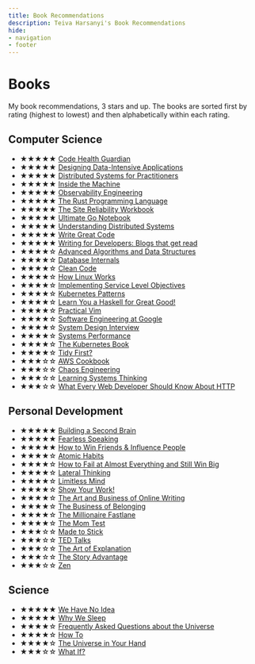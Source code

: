 ```yaml
---
title: Book Recommendations
description: Teiva Harsanyi's Book Recommendations
hide:
- navigation
- footer
---
```


# Books

My book recommendations, 3 stars and up. The books are sorted first by rating (highest to lowest) and then alphabetically within each rating.

## Computer Science

- ★★★★★ [Code Health Guardian](https://www.goodreads.com/book/show/220966325-code-health-guardian)
- ★★★★★ [Designing Data-Intensive Applications](https://www.goodreads.com/book/show/23463279-designing-data-intensive-applications)
- ★★★★★ [Distributed Systems for Practitioners](https://www.goodreads.com/book/show/48904523-distributed-systems-for-practitioners)
- ★★★★★ [Inside the Machine](https://www.goodreads.com/book/show/610830.Inside_the_Machine)
- ★★★★★ [Observability Engineering](https://www.goodreads.com/book/show/59039072-observability-engineering)
- ★★★★★ [The Rust Programming Language](https://www.goodreads.com/book/show/50967154-the-rust-programming-language)
- ★★★★★ [The Site Reliability Workbook](https://www.goodreads.com/book/show/39687146-the-site-reliability-workbook)
- ★★★★★ [Ultimate Go Notebook](https://www.goodreads.com/book/show/58655212-ultimate-go-notebook)
- ★★★★★ [Understanding Distributed Systems](https://www.goodreads.com/book/show/56977420-understanding-distributed-systems)
- ★★★★★ [Write Great Code](https://www.goodreads.com/book/show/48571131-write-great-code-volume-1-2nd-edition)
- ★★★★★ [Writing for Developers: Blogs that get read](https://www.goodreads.com/book/show/219199634-writing-for-developers)
- ★★★★☆ [Advanced Algorithms and Data Structures](https://www.goodreads.com/book/show/52362532-advanced-algorithms-and-data-structures)
- ★★★★☆ [Database Internals](https://www.goodreads.com/book/show/44647144-database-internals)
- ★★★★☆ [Clean Code](https://www.goodreads.com/book/show/3735293-clean-code)
- ★★★★☆ [How Linux Works](https://www.goodreads.com/book/show/52999746-how-linux-works)
- ★★★★☆ [Implementing Service Level Objectives](https://www.goodreads.com/book/show/51771842-implementing-service-level-objectives)
- ★★★★☆ [Kubernetes Patterns](https://www.goodreads.com/book/show/44144501-kubernetes-patterns)
- ★★★★☆ [Learn You a Haskell for Great Good!](https://www.goodreads.com/book/show/17085796-learn-you-a-haskell-for-great-good)
- ★★★★☆ [Practical Vim](https://www.goodreads.com/book/show/13607232-practical-vim)
- ★★★★☆ [Software Engineering at Google](https://www.goodreads.com/book/show/48816586-software-engineering-at-google)
- ★★★★☆ [System Design Interview](https://www.goodreads.com/book/show/54109255-system-design-interview-an-insider-s-guide)
- ★★★★☆ [Systems Performance](https://www.goodreads.com/book/show/18058001-systems-performance)
- ★★★★☆ [The Kubernetes Book](https://www.goodreads.com/book/show/35494978-the-kubernetes-book)
- ★★★★☆ [Tidy First?](https://www.goodreads.com/book/show/171691901-tidy-first)
- ★★★☆☆ [AWS Cookbook](https://www.goodreads.com/book/show/58230360-aws-cookbook)
- ★★★☆☆ [Chaos Engineering](https://www.goodreads.com/book/show/45689179-chaos-engineering)
- ★★★☆☆ [Learning Systems Thinking](https://www.goodreads.com/book/show/205977642-learning-systems-thinking)
- ★★★☆☆ [What Every Web Developer Should Know About HTTP](https://www.goodreads.com/book/show/18516605-what-every-web-developer-should-know-about-http)

## Personal Development

- ★★★★★ [Building a Second Brain](https://www.goodreads.com/book/show/59616977-building-a-second-brain)
- ★★★★★ [Fearless Speaking](https://www.goodreads.com/book/show/24043419-fearless-speaking)
- ★★★★★ [How to Win Friends & Influence People](https://www.goodreads.com/book/show/4865.How_to_Win_Friends_Influence_People)
- ★★★★☆ [Atomic Habits](https://www.goodreads.com/book/show/40121378-atomic-habits)
- ★★★★☆ [How to Fail at Almost Everything and Still Win Big](https://www.goodreads.com/book/show/17859574-how-to-fail-at-almost-everything-and-still-win-big)
- ★★★★☆ [Lateral Thinking](https://www.goodreads.com/book/show/10675.Lateral_Thinking)
- ★★★★☆ [Limitless Mind](https://www.goodreads.com/book/show/42940498-limitless-mind)
- ★★★★☆ [Show Your Work!](https://www.goodreads.com/book/show/18290401-show-your-work)
- ★★★★☆ [The Art and Business of Online Writing](https://www.goodreads.com/book/show/55189231-the-art-and-business-of-online-writing)
- ★★★★☆ [The Business of Belonging](https://www.goodreads.com/book/show/55180348-the-business-of-belonging)
- ★★★★☆ [The Millionaire Fastlane](https://www.goodreads.com/book/show/18872437-the-millionaire-fastlane)
- ★★★★☆ [The Mom Test](https://www.goodreads.com/book/show/52283963-the-mom-test)
- ★★★☆☆ [Made to Stick](https://www.goodreads.com/book/show/69242.Made_to_Stick)
- ★★★☆☆ [TED Talks](https://www.goodreads.com/book/show/41044212-ted-talks)
- ★★★☆☆ [The Art of Explanation](https://www.goodreads.com/book/show/64631477-the-art-of-explanation)
- ★★★☆☆ [The Story Advantage](https://www.goodreads.com/book/show/56241849-the-story-advantage)
- ★★★☆☆ [Zen](https://www.goodreads.com/book/show/41081321-zen)

## Science

- ★★★★★ [We Have No Idea](https://www.goodreads.com/book/show/31625636-we-have-no-idea)
- ★★★★★ [Why We Sleep](https://www.goodreads.com/book/show/34466963-why-we-sleep)
- ★★★★☆ [Frequently Asked Questions about the Universe](https://www.goodreads.com/book/show/57410613-frequently-asked-questions-about-the-universe)
- ★★★★☆ [How To](https://www.goodreads.com/book/show/43852758-how-to)
- ★★★★☆ [The Universe in Your Hand](https://www.goodreads.com/book/show/22892322-the-universe-in-your-hand)
- ★★★☆☆ [What If?](https://www.goodreads.com/book/show/55189231-the-art-and-business-of-online-writing)

